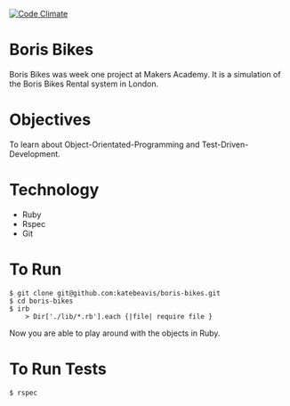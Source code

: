 [![Code Climate](https://codeclimate.com/github/katebeavis/boris-bikes/badges/gpa.svg)](https://codeclimate.com/github/katebeavis/boris-bikes)
# Boris Bikes

Boris Bikes was week one project at Makers Academy. It is a simulation of the Boris Bikes Rental system in London.

# Objectives

To learn about Object-Orientated-Programming and Test-Driven-Development.

# Technology
- Ruby
- Rspec
- Git

# To Run
```
$ git clone git@github.com:katebeavis/boris-bikes.git
$ cd boris-bikes
$ irb
    > Dir['./lib/*.rb'].each {|file| require file }
```

Now you are able to play around with the objects in Ruby.

# To Run Tests
```
$ rspec
```
